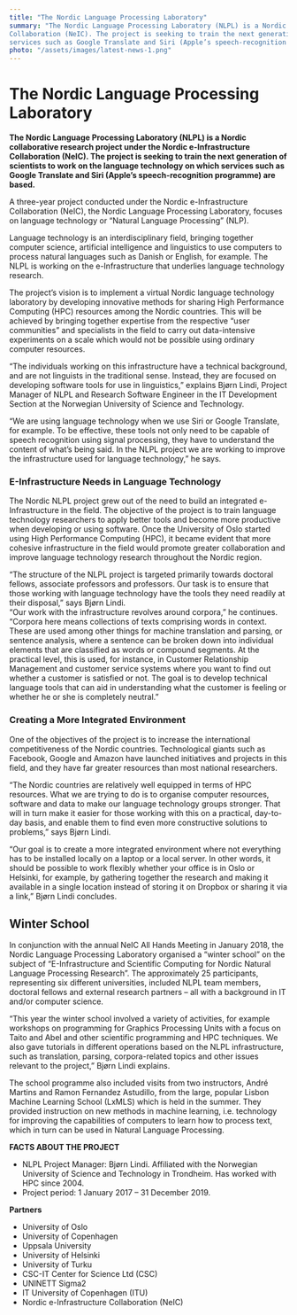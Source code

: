 ```yaml
---
title: "The Nordic Language Processing Laboratory"
summary: "The Nordic Language Processing Laboratory (NLPL) is a Nordic collaborative research project under the Nordic e-Infrastructure
Collaboration (NeIC). The project is seeking to train the next generation of scientists to work on the language technology on which
services such as Google Translate and Siri (Apple’s speech-recognition programme) are based."
photo: "/assets/images/latest-news-1.png"
---
```


The Nordic Language Processing Laboratory
===============================

**The Nordic Language Processing Laboratory (NLPL) is a Nordic collaborative research project under the Nordic e-Infrastructure
Collaboration (NeIC). The project is seeking to train the next generation of scientists to work on the language technology on which
services such as Google Translate and Siri (Apple’s speech-recognition programme) are based.**

A three-year project conducted under the Nordic e-Infrastructure Collaboration (NeIC), the Nordic Language Processing Laboratory, 
focuses on language technology or “Natural Language Processing” (NLP). 

Language technology is an interdisciplinary field, bringing together computer science, artificial intelligence and linguistics to use
computers to process natural languages such as Danish or English, for example. The NLPL is working on the e-Infrastructure that underlies
language technology research.  

The project’s vision is to implement a virtual Nordic language technology laboratory by developing innovative methods for sharing High
Performance Computing (HPC) resources among the Nordic countries. This will be achieved by bringing together expertise from the respective
“user communities” and specialists in the field to carry out data-intensive experiments on a scale which would not be possible using 
ordinary computer resources. 

“The individuals working on this infrastructure have a technical background, and are not linguists in the traditional sense. Instead, they
are focused on developing software tools for use in linguistics,” explains Bjørn Lindi, Project Manager of NLPL and Research Software
Engineer in the IT Development Section at the Norwegian University of Science and Technology. 

“We are using language technology when we use Siri or Google Translate, for example. To be effective, these tools not only need to be
capable of speech recognition using signal processing, they have to understand the content of what’s being said. In the NLPL project we are
working to improve the infrastructure used for language technology,” he says.

### E-Infrastructure Needs in Language Technology 

The Nordic NLPL project grew out of the need to build an integrated e-Infrastructure in the field. The objective of the project is to
train language technology researchers to apply better tools and become more productive when developing or using software. Once the
University of Oslo started using High Performance Computing (HPC), it became evident that more cohesive infrastructure in the field
would promote greater collaboration and improve language technology research throughout the Nordic region. 

“The structure of the NLPL project is targeted primarily towards doctoral fellows, associate professors and professors. Our task is to
ensure that those working with language technology have the tools they need readily at their disposal,” says Bjørn Lindi.  
“Our work with the infrastructure revolves around corpora,” he continues. “Corpora here means collections of texts comprising words in
context. These are used among other things for machine translation and parsing, or sentence analysis, where a sentence can be broken 
down into individual elements that are classified as words or compound segments. At the practical level, this is used, for instance, in 
Customer Relationship Management and customer service systems where you want to find out whether a customer is satisfied or not. The 
goal is to develop technical language tools that can aid in understanding what the customer is feeling or whether he or she is 
completely neutral.” 

### Creating a More Integrated Environment

One of the objectives of the project is to increase the international competitiveness of the Nordic countries. Technological giants such
as Facebook, Google and Amazon have launched initiatives and projects in this field, and they have far greater resources than most
national researchers. 

“The Nordic countries are relatively well equipped in terms of HPC resources. What we are trying to do is to organise computer
resources, software and data to make our language technology groups stronger. That will in turn make it easier for those working with
this on a practical, day-to-day basis, and enable them to find even more constructive solutions to problems,” says Bjørn Lindi.

“Our goal is to create a more integrated environment where not everything has to be installed locally on a laptop or a local server. In
other words, it should be possible to work flexibly whether your office is in Oslo or Helsinki, for example, by gathering together the 
research and making it available in a single location instead of storing it on Dropbox or sharing it via a link,” Bjørn Lindi concludes.

## Winter School

In conjunction with the annual NeIC All Hands Meeting in January 2018, the Nordic Language Processing Laboratory organised a “winter 
school” on the subject of “E-Infrastructure and Scientific Computing for Nordic Natural Language Processing Research”. The approximately
25 participants, representing six different universities, included NLPL team members, doctoral fellows and external research partners –
all with a background in IT and/or computer science. 

“This year the winter school involved a variety of activities, for example workshops on programming for Graphics Processing Units with a
focus on Taito and Abel and other scientific programming and HPC techniques. We also gave tutorials in different operations based on the
NLPL infrastructure, such as translation, parsing, corpora-related topics and other issues relevant to the project,” Bjørn Lindi 
explains. 

The school programme also included visits from two instructors, André Martins and Ramon Fernandez Astudillo, from the large, popular
Lisbon Machine Learning School (LxMLS) which is held in the summer.  They provided instruction on new methods in machine learning, i.e.
technology for improving the capabilities of computers to learn how to process text, which in turn can be used in Natural Language
Processing. 

**FACTS ABOUT THE PROJECT**
- NLPL Project Manager: Bjørn Lindi. Affiliated with the Norwegian University of Science and Technology in Trondheim. Has worked with
HPC since 2004. 
- Project period: 1 January 2017 – 31 December 2019. 

**Partners**
- University of Oslo
- University of Copenhagen 
- Uppsala University 
- University of Helsinki
- University of Turku
- CSC-IT Center for Science Ltd (CSC)
- UNINETT Sigma2 
- IT University of Copenhagen (ITU)
- Nordic e-Infrastructure Collaboration (NeIC)
 


